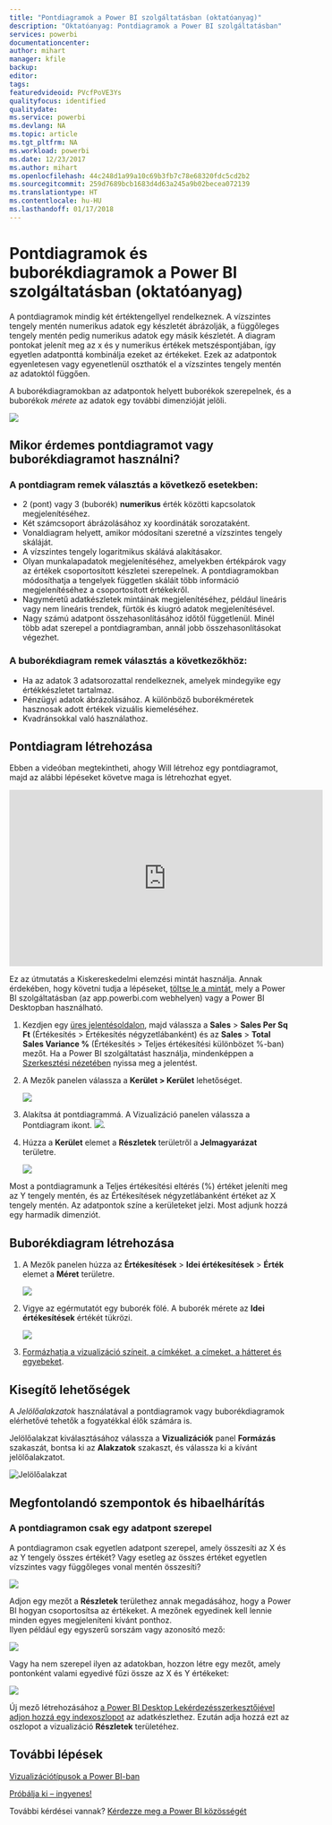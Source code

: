 ```yaml
---
title: "Pontdiagramok a Power BI szolgáltatásban (oktatóanyag)"
description: "Oktatóanyag: Pontdiagramok a Power BI szolgáltatásban"
services: powerbi
documentationcenter: 
author: mihart
manager: kfile
backup: 
editor: 
tags: 
featuredvideoid: PVcfPoVE3Ys
qualityfocus: identified
qualitydate: 
ms.service: powerbi
ms.devlang: NA
ms.topic: article
ms.tgt_pltfrm: NA
ms.workload: powerbi
ms.date: 12/23/2017
ms.author: mihart
ms.openlocfilehash: 44c248d1a99a10c69b3fb7c78e68320fdc5cd2b2
ms.sourcegitcommit: 259d7689bcb1683d4d63a245a9b02becea072139
ms.translationtype: HT
ms.contentlocale: hu-HU
ms.lasthandoff: 01/17/2018
---
```

# <a name="scatter-charts-and-bubble-charts-in-power-bi-tutorial"></a>Pontdiagramok és buborékdiagramok a Power BI szolgáltatásban (oktatóanyag)
A pontdiagramok mindig két értéktengellyel rendelkeznek. A vízszintes tengely mentén numerikus adatok egy készletét ábrázolják, a függőleges tengely mentén pedig numerikus adatok egy másik készletét. A diagram pontokat jelenít meg az x és y numerikus értékek metszéspontjában, így egyetlen adatponttá kombinálja ezeket az értékeket. Ezek az adatpontok egyenletesen vagy egyenetlenül oszthatók el a vízszintes tengely mentén az adatoktól függően.

A buborékdiagramokban az adatpontok helyett buborékok szerepelnek, és a buborékok *mérete* az adatok egy további dimenzióját jelöli.

![](media/power-bi-visualization-scatter/power-bi-bubble-chart.png)

## <a name="when-to-use-a-scatter-chart-or-bubble-chart"></a>Mikor érdemes pontdiagramot vagy buborékdiagramot használni?
### <a name="scatter-charts-are-a-great-choice"></a>A pontdiagram remek választás a következő esetekben:
* 2 (pont) vagy 3 (buborék) **numerikus** érték közötti kapcsolatok megjelenítéséhez.
* Két számcsoport ábrázolásához xy koordináták sorozataként.
* Vonaldiagram helyett, amikor módosítani szeretné a vízszintes tengely skáláját.    
* A vízszintes tengely logaritmikus skálává alakításakor.
* Olyan munkalapadatok megjelenítéséhez, amelyekben értékpárok vagy az értékek csoportosított készletei szerepelnek. A pontdiagramokban módosíthatja a tengelyek független skáláit több információ megjelenítéséhez a csoportosított értékekről.
* Nagyméretű adatkészletek mintáinak megjelenítéséhez, például lineáris vagy nem lineáris trendek, fürtök és kiugró adatok megjelenítésével.
* Nagy számú adatpont összehasonlításához időtől függetlenül. Minél több adat szerepel a pontdiagramban, annál jobb összehasonlításokat végezhet.

### <a name="bubble-charts-are-a-great-choice"></a>A buborékdiagram remek választás a következőkhöz:
* Ha az adatok 3 adatsorozattal rendelkeznek, amelyek mindegyike egy értékkészletet tartalmaz.
* Pénzügyi adatok ábrázolásához.  A különböző buborékméretek hasznosak adott értékek vizuális kiemeléséhez.
* Kvadránsokkal való használathoz.

## <a name="create-a-scatter-chart"></a>Pontdiagram létrehozása
Ebben a videóban megtekintheti, ahogy Will létrehoz egy pontdiagramot, majd az alábbi lépéseket követve maga is létrehozhat egyet.

<iframe width="560" height="315" src="https://www.youtube.com/embed/PVcfPoVE3Ys?list=PL1N57mwBHtN0JFoKSR0n-tBkUJHeMP2cP" frameborder="0" allowfullscreen></iframe>


Ez az útmutatás a Kiskereskedelmi elemzési mintát használja. Annak érdekében, hogy követni tudja a lépéseket, [töltse le a mintát](sample-datasets.md), mely a Power BI szolgáltatásban (az app.powerbi.com webhelyen) vagy a Power BI Desktopban használható.   

1. Kezdjen egy [üres jelentésoldalon](power-bi-report-add-page.md), majd válassza a **Sales** \> **Sales Per Sq Ft** (Értékesítés > Értékesítés négyzetlábanként) és az **Sales** > **Total Sales Variance %** (Értékesítés > Teljes értékesítési különbözet %-ban) mezőt. Ha a Power BI szolgáltatást használja, mindenképpen a [Szerkesztési nézetében](service-interact-with-a-report-in-editing-view.md) nyissa meg a jelentést.
 
2. A Mezők panelen válassza a **Kerület > Kerület** lehetőséget.
   
    ![](media/power-bi-visualization-scatter/power-bi-bar-chart.png)
4. Alakítsa át pontdiagrammá. A Vizualizáció panelen válassza a Pontdiagram ikont.
   ![](media/power-bi-visualization-scatter/pbi_scatter_chart_icon.png).
5. Húzza a **Kerület** elemet a **Részletek** területről a **Jelmagyarázat** területre.
   
    ![](media/power-bi-visualization-scatter/power-bi-scatter.png)

Most a pontdiagramunk a Teljes értékesítési eltérés (%) értéket jeleníti meg az Y tengely mentén, és az Értékesítések négyzetlábanként értéket az X tengely mentén.  Az adatpontok színe a kerületeket jelzi.  Most adjunk hozzá egy harmadik dimenziót.

## <a name="create-a-bubble-chart"></a>Buborékdiagram létrehozása
1. A Mezők panelen húzza az **Értékesítések** > **Idei értékesítések** > **Érték** elemet a **Méret** területre. 
   
   ![](media/power-bi-visualization-scatter/power-bi-bubble.png)
2. Vigye az egérmutatót egy buborék fölé.  A buborék mérete az **Idei értékesítések** értékét tükrözi.
   
    ![](media/power-bi-visualization-scatter/pbi_scatter_chart_hover.png)
3. [Formázhatja a vizualizáció színeit, a címkéket, a címeket, a hátteret és egyebeket](service-getting-started-with-color-formatting-and-axis-properties.md).

## <a name="accessibility"></a>Kisegítő lehetőségek

A *Jelölőalakzatok* használatával a pontdiagramok vagy buborékdiagramok elérhetővé tehetők a fogyatékkal élők számára is. 

Jelölőalakzat kiválasztásához válassza a **Vizualizációk** panel **Formázás** szakaszát, bontsa ki az **Alakzatok** szakaszt, és válassza ki a kívánt jelölőalakzatot.

![Jelölőalakzat](media/power-bi-visualization-scatter/pbi_scatter_marker.png)

## <a name="considerations-and-troubleshooting"></a>Megfontolandó szempontok és hibaelhárítás
### <a name="your-scatter-chart-has-only-one-data-point"></a>**A pontdiagramon csak egy adatpont szerepel**
A pontdiagramon csak egyetlen adatpont szerepel, amely összesíti az X és az Y tengely összes értékét?  Vagy esetleg az összes értéket egyetlen vízszintes vagy függőleges vonal mentén összesíti?

![](media/power-bi-visualization-scatter/pbi_scatter_tshoot1.png)

Adjon egy mezőt a **Részletek** területhez annak megadásához, hogy a Power BI hogyan csoportosítsa az értékeket. A mezőnek egyedinek kell lennie minden egyes megjeleníteni kívánt ponthoz.  
Ilyen például egy egyszerű sorszám vagy azonosító mező:

![](media/power-bi-visualization-scatter/pbi_scatter_tshoot.png)

Vagy ha nem szerepel ilyen az adatokban, hozzon létre egy mezőt, amely pontonként valami egyedivé fűzi össze az X és Y értékeket:

![](media/power-bi-visualization-scatter/pbi_scatter_tshoot2.png)

Új mező létrehozásához [a Power BI Desktop Lekérdezésszerkesztőjével adjon hozzá egy indexoszlopot](desktop-add-custom-column.md) az adatkészlethez.  Ezután adja hozzá ezt az oszlopot a vizualizáció **Részletek** területéhez.

## <a name="next-steps"></a>További lépések
 [Vizualizációtípusok a Power BI-ban](power-bi-visualization-types-for-reports-and-q-and-a.md)

[Próbálja ki – ingyenes!](https://powerbi.com/)  

További kérdései vannak? [Kérdezze meg a Power BI közösségét](http://community.powerbi.com/)

